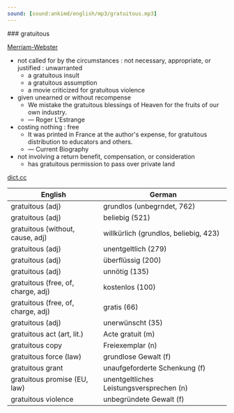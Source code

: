 ```yaml
---
sound: [sound:ankimd/english/mp3/gratuitous.mp3]
---
```


\### gratuitous

[Merriam-Webster](https://www.merriam-webster.com/dictionary/gratuitous)

- not called for by the circumstances : not necessary, appropriate, or justified : unwarranted
    - a gratuitous insult
    - a gratuitous assumption
    - a movie criticized for gratuitous violence
- given unearned or without recompense
    - We mistake the gratuitous blessings of Heaven for the fruits of our own industry.
    - — Roger L'Estrange
- costing nothing : free
    - It was printed in France at the author's expense, for gratuitous distribution to educators and others.
    - — Current Biography
- not involving a return benefit, compensation, or consideration
    - has gratuitous permission to pass over private land

[dict.cc](https://www.dict.cc/gratuitous)

| English        | German       |
| -------------- | ------------ |
| gratuitous (adj) | grundlos (unbegrndet, 762) |
| gratuitous (adj) | beliebig (521) |
| gratuitous (without, cause, adj) | willkürlich (grundlos, beliebig, 423) |
| gratuitous (adj) | unentgeltlich (279) |
| gratuitous (adj) | überflüssig (200) |
| gratuitous (adj) | unnötig (135) |
| gratuitous (free, of, charge, adj) | kostenlos (100) |
| gratuitous (free, of, charge, adj) | gratis (66) |
| gratuitous (adj) | unerwünscht (35) |
| gratuitous act (art, lit.) | Acte gratuit (m) |
| gratuitous copy | Freiexemplar (n) |
| gratuitous force (law) | grundlose Gewalt (f) |
| gratuitous grant | unaufgeforderte Schenkung (f) |
| gratuitous promise (EU, law) | unentgeltliches Leistungsversprechen (n) |
| gratuitous violence | unbegründete Gewalt (f) |
